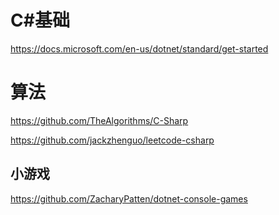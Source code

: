 # C#基础

https://docs.microsoft.com/en-us/dotnet/standard/get-started

# 算法

https://github.com/TheAlgorithms/C-Sharp

https://github.com/jackzhenguo/leetcode-csharp

## 小游戏
https://github.com/ZacharyPatten/dotnet-console-games
